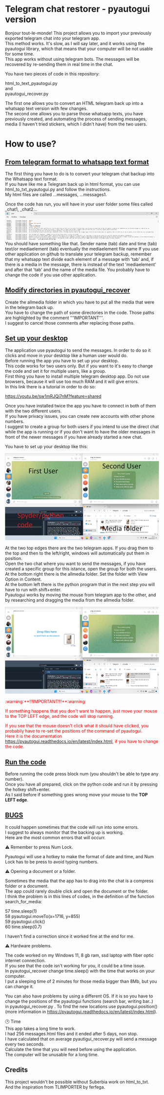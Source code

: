 # Telegram chat restorer - pyautogui version

Bonjour tout-le-monde! This project allows you to import your previously exported telegram chat into your telegram app.  
This method works. It's slow, as I will say later, and it works using the pyautogui library, which that means that your computer will be not usable for some time.  
This app works without using telegram bots. The messages will be recovered by re-sending them in real time in the chat.  

You have two pieces of code in this repository:  

html_to_text_pyautogui.py  
and  
pyautogui_recover.py  

The first one allows you to convert an HTML telegram back up into a whatsapp text version with few changes.  
The second one allows you to parse those whatsapp texts, you have previously created, and automating the process of sending messages, media (I haven't tried stickers, which I didn't have) from the two users.  


# How to use?  


## <ins>From telegram format to whatsapp text format</ins>  

The first thing you have to do is to convert your telegram chat backup into the Whatsapp text format.  
If you have like me a Telegram back up in html format, you can use html_to_txt_pyautogui.py and follow the instructions.  
My html files are called ...messages, ...messages1.  

Once the code has run, you will have in your user folder some files called _chat1, _chat2...  
![](Screenshot3.png)
You should have something like that.
Sender name (tab) date and time (tab) text/or mediaelement (tab) eventually the mediaelement file name
If you use other application on github to translate your telegram backup, remember that my whatsapp text divide each element of a message with 'tab'
and, if there is a media in the message, there is instead of the text 'mediaelement' and after that 'tab' and the name of the media file.
You probably have to change the code if you use other application.

## <ins>Modify directories in pyautogui_recover</ins>

Create the allmedia folder in which you have to put all the media that were in the telegram back up.  
You have to change the path of some directories in the code. Those paths are highlighted by the comment '''IMPORTANT'''.  
I suggest to cancel those comments after replacing those paths.  


## <ins>Set up your desktop</ins>

The application use pyautogui to send the messages. In order to do so it clicks and move in your desktop like a human user would do.  
Before running the app you have to set up your desktop.  
This code works for two users only. But if you want to it's easy to change the code and set it for multiple users, like a group.  
First thing you have to install multiple telegram desktop app. Do not use browsers, because it will use too much RAM and it will give errors.  
In this link there is a tutorial in order to do so:  

https://youtu.be/sw1mRJQi7nM?feature=shared  


Once you have installed twice the app you have to connect in both of them with the two different users.  
If you have privacy issues, you can create new accounts with other phone numbers.  
I suggest to create a group for both users if you intend to use the direct chat while the app is running or if you don't want to have the older messages in front of the newer messages if you have already started a new chat.  


You have to set up your desktop like this:  

![](Screenshot1.png)

At the two top edges there are the two telegram apps. If you drag them to the top and then to the left/right, windows will automatically put them in position.  
Open the two chat where you want to send the messages, if you have created a specific group for this istance, open the group for both the users.  
At the bottom right there is the allmedia folder. Set the folder with View Option in Content.  
At the bottom left there is the python program that in the next step you will have to run with shift+enter.  
Pyautogui works by moving the mouse from telegram app to the other, and by researching and dragging the media from the allmedia folder.  

 
![](Screenshot2.png)

<font color="red">
:warning:**!!!IMPORTANT!!!**:warning:  

If something happens that you don't want to happen, just move your mouse to the TOP LEFT edge, and the code will stop running.  

If you see that the mouse doesn't click what it should have clicked, you probabily have to re-set the positions of the command of pyautogui.  
Here it is the documentation https://pyautogui.readthedocs.io/en/latest/index.html, if you have to change the code.</font>


## <ins>Run the code</ins>

Before running the code press block num (you shouldn't be able to type any number).  
Once you have all prepared, click on the python code and run it by pressing the hotkey shift+enter.  
As I said before if something goes wrong move your mouse to the **TOP LEFT edge**.  


## <ins>BUGS</ins>

It could happen sometimes that the code will run into some errors.  
I suggest to always monitor that the backing up is working.  
Here are the most common errors that will occurr.  


:warning: Remember to press Num Lock.  

Pyautogui will use a hotkey to make the format of date and time, and Num Lock has to be press to avoid typing numbers.  


:warning: Opening a document or a folder. 

Sometimes the media that the app has to drag into the chat is a compress folder or a document.  
The app could rarely double click and open the document or the folder.  
I think the problem is in this lines of codes, in the definition of the function search_for_media:  

57    time.sleep(1)  
58    pyautogui.moveTo(x=1716, y=855)   
59    pyautogui.click()  
60    time.sleep(0.7)  


I haven't find a correction since it worked fine at the end for me.  


:warning: Hardware problems.  

The code worked on my Windows 11, 8 gb ram, ssd laptop with fiber optic internet connection.  
If you see that the code isn't working for you, it could be a time issue.  
In pyautogui_recover change time.sleep() with the time that works on your computer.  
I put a sleeping time of 2 minutes for those media bigger than 8Mb, but you can change it.  

You can also have problems by using a different OS. If it is so you have to change the positions of the pyautogui functions (search bar, writing bar..)  
in pyautogui_recover.py . To find the new locations use pyautogui.position() (more information in https://pyautogui.readthedocs.io/en/latest/index.html).  


🕑 Time  
This app takes a long time to work.  
I had 256 messages.html files and it ended after 5 days, non stop.  
I have calculated that on average pyautigui_recover.py will send a message every two seconds.  
Calculate the time that you will need before using the application.  
The computer will be unusable for a long time.  


## Credits  

This project wouldn't be possible without Suberbia work on html_to_txt.  
And the inspiration from TLIMPORTER by ferfega.
